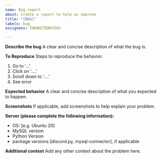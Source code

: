 ```yaml
---
name: Bug report
about: Create a report to help us improve
title: "[BUG]"
labels: bug
assignees: THEWHITEBOY503

---
```


**Describe the bug**
A clear and concise description of what the bug is.

**To Reproduce**
Steps to reproduce the behavior:
1. Go to '...'
2. Click on '....'
3. Scroll down to '....'
4. See error

**Expected behavior**
A clear and concise description of what you expected to happen.

**Screenshots**
If applicable, add screenshots to help explain your problem.

**Server (please complete the following information):**
 - OS: [e.g. Ubuntu 20]
 - MySQL version
 - Python Version
 - package versions [discord.py, mysql-connector], if applicable

**Additional context**
Add any other context about the problem here.

